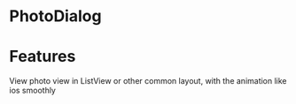 # PhotoDialog

Features
========
View photo view in ListView or other common layout, with the animation like ios smoothly




